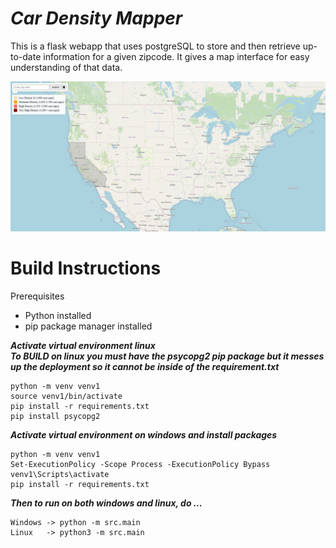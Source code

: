 # ***Car Density Mapper***
This is a flask webapp that uses postgreSQL to store and then retrieve up-to-date information for a given zipcode. It gives a map interface for easy understanding of that data.

![thumbnail](./assets/map.png)

# Build Instructions
Prerequisites
* Python installed
* pip package manager installed

***Activate virtual environment linux<br>
To BUILD on linux you must have the psycopg2 pip package but it messes up the deployment so it cannot be inside of the requirement.txt***
```
python -m venv venv1
source venv1/bin/activate 
pip install -r requirements.txt
pip install psycopg2
```
***Activate virtual environment on windows and install packages***
```
python -m venv venv1
Set-ExecutionPolicy -Scope Process -ExecutionPolicy Bypass
venv1\Scripts\activate  
pip install -r requirements.txt
```

***Then to run on both windows and linux, do ...***
```
Windows -> python -m src.main
Linux   -> python3 -m src.main
```
